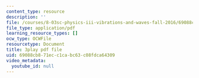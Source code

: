 ```yaml
---
content_type: resource
description: ''
file: /courses/8-03sc-physics-iii-vibrations-and-waves-fall-2016/69088cb871ecc1cabc63c08fdca64309_TjxR7lAwWhI.pdf
file_type: application/pdf
learning_resource_types: []
ocw_type: OCWFile
resourcetype: Document
title: 3play pdf file
uid: 69088cb8-71ec-c1ca-bc63-c08fdca64309
video_metadata:
  youtube_id: null
---
```

